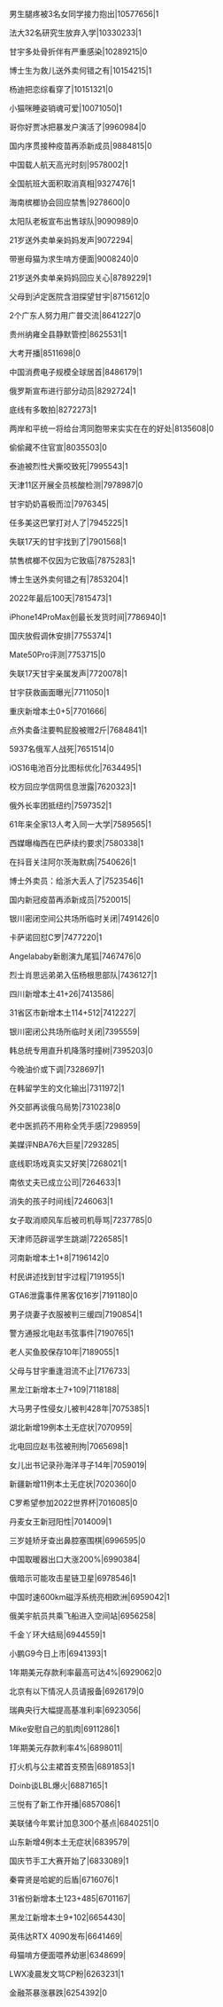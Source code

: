 男生腿疼被3名女同学接力抱出|10577656|1

法大32名研究生放弃入学|10330233|1

甘宇多处骨折伴有严重感染|10289215|0

博士生为救儿送外卖何错之有|10154215|1

杨迪把恋综看穿了|10151321|0

小猫咪睡姿销魂可爱|10071050|1

哥你好贾冰把暴发户演活了|9960984|0

国内序贯接种疫苗再添新成员|9884815|0

中国载人航天高光时刻|9578002|1

全国航班大面积取消真相|9327476|1

海南槟榔协会回应禁售|9278600|0

太阳队老板宣布出售球队|9090989|0

21岁送外卖单亲妈妈发声|9072294|

带崽母猫为求生啃方便面|9008240|0

21岁送外卖单亲妈妈回应关心|8789229|1

父母到泸定医院含泪探望甘宇|8715612|0

2个广东人努力用广普交流|8641227|0

贵州纳雍全县静默管控|8625531|1

大考开播|8511698|0

中国消费电子规模全球居首|8486179|1

俄罗斯宣布进行部分动员|8292724|1

底线有多敢拍|8272273|1

两岸和平统一将给台湾同胞带来实实在在的好处|8135608|0

偷偷藏不住官宣|8035503|0

泰迪被烈性犬撕咬致死|7995543|1

天津11区开展全员核酸检测|7978987|0

甘宇奶奶喜极而泣|7976345|

任多美这巴掌打对人了|7945225|1

失联17天的甘宇找到了|7901568|1

禁售槟榔不仅因为它致癌|7875283|1

博士生送外卖何错之有|7853204|1

2022年最后100天|7815473|1

iPhone14ProMax创最长发货时间|7786940|1

国庆放假调休安排|7755374|1

Mate50Pro评测|7753715|0

失联17天甘宇亲属发声|7720078|1

甘宇获救画面曝光|7711050|1

重庆新增本土0+5|7701666|

点外卖备注要鸭屁股被赠2斤|7684841|1

5937名俄军人战死|7651514|0

iOS16电池百分比图标优化|7634495|1

校方回应学信网信息泄露|7620323|1

俄外长率团抵纽约|7597352|1

61年来全家13人考入同一大学|7589565|1

西媒曝梅西在巴萨续约要求|7580338|1

在抖音关注阿尔茨海默病|7540626|1

博士外卖员：给浙大丢人了|7523546|1

国内新冠疫苗再添新成员|7520015|

银川密闭空间公共场所临时关闭|7491426|0

卡萨诺回怼C罗|7477220|1

Angelababy新剧演九尾狐|7467476|0

烈士肖思远弟弟入伍杨根思部队|7436127|1

四川新增本土41+26|7413586|

31省区市新增本土114+512|7412227|

银川密闭公共场所临时关闭|7395559|

韩总统专用直升机降落时撞树|7395203|0

今晚油价或下调|7328697|1

在韩留学生的文化输出|7311972|1

外交部再谈俄乌局势|7310238|0

老中医抓药不用称全凭手感|7298959|

美媒评NBA76大巨星|7293285|

底线职场戏真实又好笑|7268021|1

南依丈夫已成立公司|7264633|1

消失的孩子时间线|7246063|1

女子取消顺风车后被司机辱骂|7237785|0

天津师范辟谣学生跳湖|7226585|1

河南新增本土1+8|7196142|0

村民讲述找到甘宇过程|7191955|1

GTA6泄露事件黑客仅16岁|7191180|0

男子烧妻子衣服被判三缓四|7190854|1

警方通报北电赵韦弦事件|7190765|1

老人买鱼胶保存10年|7189055|1

父母与甘宇重逢泪流不止|7176733|

黑龙江新增本土7+109|7118188|

大马男子性侵女儿被判428年|7075385|1

湖北新增19例本土无症状|7070959|

北电回应赵韦弦被刑拘|7065698|1

女儿出书记录孙海洋寻子14年|7059019|

新疆新增11例本土无症状|7020360|0

C罗希望参加2022世界杯|7016085|0

丹麦女王新冠阳性|7014009|1

三岁娃矫牙查出鼻腔塞围棋|6996595|0

中国取暖器出口大涨200%|6990384|

俄暗示可能攻击星链卫星|6978546|1

中国时速600km磁浮系统亮相欧洲|6959042|1

俄美宇航员共乘飞船进入空间站|6956258|

千金丫环大结局|6944559|1

小鹏G9今日上市|6941393|1

1年期美元存款利率最高可达4%|6929062|0

北京有以下情况人员请报备|6926179|0

瑞典央行大幅提高基准利率|6923056|

Mike安慰自己的肌肉|6911286|1

1年期美元存款利率4%|6898011|

打火机与公主裙首支预告|6891853|1

Doinb谈LBL爆火|6887165|1

三悦有了新工作开播|6857086|1

美联储今年累计加息300个基点|6840251|0

山东新增4例本土无症状|6839579|

国庆节手工大赛开始了|6833089|1

秦霄贤是哈妮的后盾|6716076|1

31省份新增本土123+485|6701167|

黑龙江新增本土9+102|6654430|

英伟达RTX 4090发布|6641469|

母猫啃方便面喂养幼崽|6348699|

LWX凌晨发文骂CP粉|6263231|1

金融茶暴涨暴跌|6254392|0

